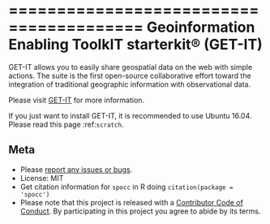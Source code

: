 ========================================
Geoinformation Enabling ToolkIT starterkit® (GET-IT)
========================================

GET-IT allows you to easily share geospatial data on the web with simple actions. 
The suite is the first open-source collaborative effort toward the integration of traditional geographic information with observational data.

Please visit [GET-IT](http://www.get-it.it) for more information.

If you just want to install GET-IT, it is recommended to use Ubuntu 16.04. Please read this page :ref:`scratch`.


## Meta

* Please [report any issues or bugs](https://github.com/ropensci/spocc/issues).
* License: MIT
* Get citation information for `spocc` in R doing `citation(package = 'spocc')`
* Please note that this project is released with a [Contributor Code of Conduct](CODE_OF_CONDUCT.md). By participating in this project you agree to abide by its terms.
